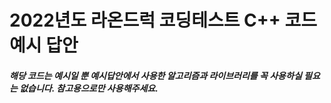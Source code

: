 # 2022년도 라온드럭 코딩테스트 C++ 코드 예시 답안 

<h5> 해당 코드는 예시일 뿐 예시답안에서 사용한 알고리즘과 라이브러리를 꼭 사용하실 필요는 없습니다. 
참고용으로만 사용해주세요. </h5>
